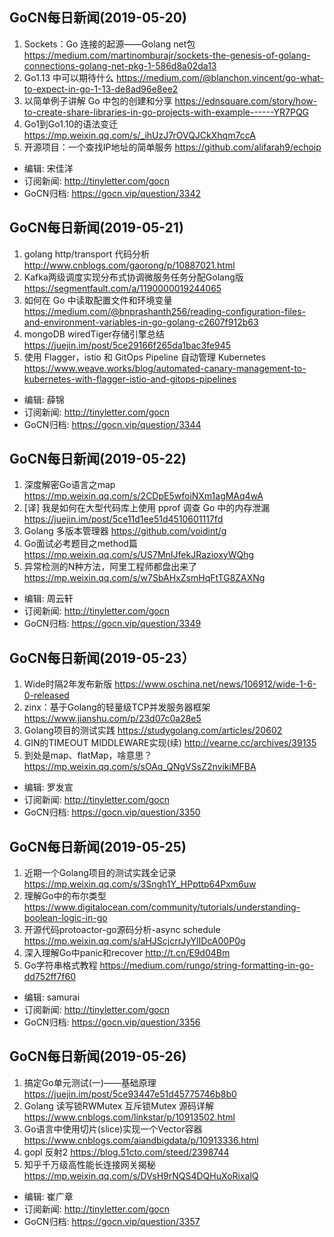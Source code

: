 ## GoCN每日新闻(2019-05-20)

1. Sockets：Go 连接的起源——Golang net包 https://medium.com/martinomburajr/sockets-the-genesis-of-golang-connections-golang-net-pkg-1-586d8a02da13
2. Go1.13 中可以期待什么 https://medium.com/@blanchon.vincent/go-what-to-expect-in-go-1-13-de8ad96e8ee2
3. 以简单例子讲解 Go 中包的创建和分享 https://ednsquare.com/story/how-to-create-share-libraries-in-go-projects-with-example------YR7PQG
4. Go1到Go1.10的语法变迁 https://mp.weixin.qq.com/s/_ihUzJ7rOVQJCkXhqm7ccA
5. 开源项目：一个查找IP地址的简单服务 https://github.com/alifarah9/echoip

* 编辑: 宋佳洋
* 订阅新闻: http://tinyletter.com/gocn
* GoCN归档: https://gocn.vip/question/3342

## GoCN每日新闻(2019-05-21)

1. golang http/transport 代码分析 http://www.cnblogs.com/gaorong/p/10887021.html
2. Kafka两级调度实现分布式协调微服务任务分配Golang版 https://segmentfault.com/a/1190000019244065
3. 如何在 Go 中读取配置文件和环境变量 https://medium.com/@bnprashanth256/reading-configuration-files-and-environment-variables-in-go-golang-c2607f912b63
4. mongoDB wiredTiger存储引擎总结 https://juejin.im/post/5ce29166f265da1bac3fe945
5. 使用 Flagger，istio 和 GitOps Pipeline 自动管理 Kubernetes  https://www.weave.works/blog/automated-canary-management-to-kubernetes-with-flagger-istio-and-gitops-pipelines

* 编辑: 薛锦
* 订阅新闻: http://tinyletter.com/gocn
* GoCN归档: https://gocn.vip/question/3344

## GoCN每日新闻(2019-05-22)

1. 深度解密Go语言之map https://mp.weixin.qq.com/s/2CDpE5wfoiNXm1agMAq4wA
2. [译] 我是如何在大型代码库上使用 pprof 调查 Go 中的内存泄漏 https://juejin.im/post/5ce11d1ee51d4510601117fd
3. Golang 多版本管理器 https://github.com/voidint/g
4. Go面试必考题目之method篇 https://mp.weixin.qq.com/s/US7MnIJfekJRazioxyWQhg
5. 异常检测的N种方法，阿里工程师都盘出来了 https://mp.weixin.qq.com/s/w7SbAHxZsmHqFtTG8ZAXNg

* 编辑: 周云轩
* 订阅新闻: http://tinyletter.com/gocn
* GoCN归档: https://gocn.vip/question/3349


## GoCN每日新闻(2019-05-23）

1. Wide时隔2年发布新版 https://www.oschina.net/news/106912/wide-1-6-0-released
2. zinx：基于Golang的轻量级TCP并发服务器框架 https://www.jianshu.com/p/23d07c0a28e5
3. Golang项目的测试实践 https://studygolang.com/articles/20602
4. GIN的TIMEOUT MIDDLEWARE实现(续) http://vearne.cc/archives/39135
5. 到处是map、flatMap，啥意思？ https://mp.weixin.qq.com/s/sOAq_QNgVSsZ2nvikiMFBA

* 编辑: 罗发宣
* 订阅新闻: http://tinyletter.com/gocn
* GoCN归档: https://gocn.vip/question/3350

## GoCN每日新闻(2019-05-25)

1. 近期一个Golang项目的测试实践全记录 https://mp.weixin.qq.com/s/3Sngh1Y_HPpttp64Pxm6uw
2. 理解Go中的布尔类型 https://www.digitalocean.com/community/tutorials/understanding-boolean-logic-in-go
3. 开源代码protoactor-go源码分析-async schedule https://mp.weixin.qq.com/s/aHJScjcrrJyYlIDcA00P0g
4. 深入理解Go中panic和recover http://t.cn/E9d04Bm
5. Go字符串格式教程 https://medium.com/rungo/string-formatting-in-go-dd752ff7f60

* 编辑: samurai
* 订阅新闻: http://tinyletter.com/gocn
* GoCN归档: https://gocn.vip/question/3356

## GoCN每日新闻(2019-05-26)

1. 搞定Go单元测试(一)——基础原理 https://juejin.im/post/5ce93447e51d45775746b8b0
2. Golang 读写锁RWMutex 互斥锁Mutex 源码详解 https://www.cnblogs.com/linkstar/p/10913502.html
3. Go语言中使用切片(slice)实现一个Vector容器 https://www.cnblogs.com/aiandbigdata/p/10913336.html
4. gopl 反射2 https://blog.51cto.com/steed/2398744
5. 知乎千万级高性能长连接网关揭秘 https://mp.weixin.qq.com/s/DVsH9rNQS4DQHuXoRixalQ

* 编辑: 崔广章
* 订阅新闻: http://tinyletter.com/gocn
* GoCN归档: https://gocn.vip/question/3357
